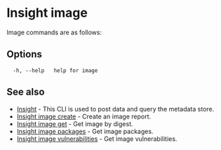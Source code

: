 # Insight image

Image commands are as follows:

## <a id='options'></a>Options

```
  -h, --help   help for image
```

## <a id='see-also'></a>See also

* [Insight](insight.md)	 - This CLI is used to post data and query the metadata store.
* [Insight image create](insight-image-create.md)	 - Create an image report.
* [Insight image get](insight-image-get.md)	 - Get image by digest.
* [Insight image packages](insight-image-packages.md)	 - Get image packages.
* [Insight image vulnerabilities](insight-image-vulnerabilities.md)	 - Get image vulnerabilities.
